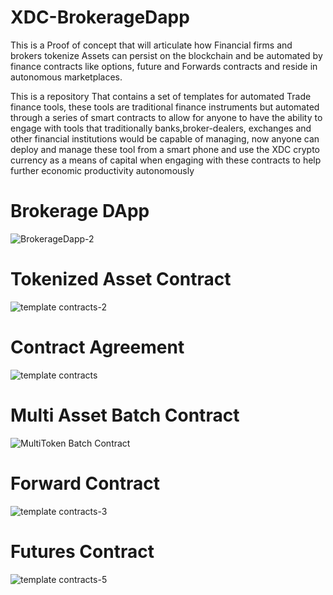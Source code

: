 # XDC-BrokerageDapp
This is a Proof of concept that will articulate how Financial firms and brokers tokenize Assets can persist on the blockchain and be automated by finance contracts like options, future and Forwards contracts and reside in autonomous marketplaces.

This is a repository That contains a set of templates for automated Trade finance tools, these tools are traditional finance instruments but automated through a series of smart contracts to allow for anyone to have the ability to engage with tools that traditionally banks,broker-dealers, exchanges and other financial institutions would be capable of managing, now anyone can deploy and manage these tool from a smart phone and use the XDC crypto currency as a means of capital when engaging with these contracts to help further economic productivity autonomously 

# Brokerage DApp 
![BrokerageDapp-2](https://github.com/CoinClubQuincy/XDC-Automated-Asset-Management/assets/16103963/524c19c6-7f6b-43b1-a999-84c12b601b3f)


#  Tokenized Asset Contract
![template contracts-2](https://user-images.githubusercontent.com/16103963/228897898-711805d3-ebfc-4194-aa93-b0f782b6ab4a.png)

# Contract Agreement
![template contracts](https://user-images.githubusercontent.com/16103963/228897397-c59c7c8b-c6d3-4625-81dc-b3eb11585278.png)

# Multi Asset Batch Contract
![MultiToken Batch Contract](https://github.com/CoinClubQuincy/XDC-BrokerageDapp/assets/16103963/b78911d2-1aea-4474-9e7d-686ab0f9a5ca)


# Forward Contract 
![template contracts-3](https://user-images.githubusercontent.com/16103963/228897606-38ade8cb-1cac-4478-8c12-4a2b4c9fc77f.png)

# Futures Contract 
![template contracts-5](https://user-images.githubusercontent.com/16103963/228948322-9d968faf-4722-4ab6-b7f2-177222935b7b.png)

